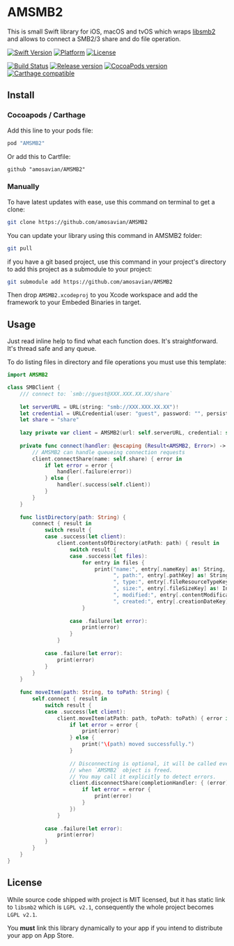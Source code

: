 # AMSMB2


This is small Swift library for iOS, macOS and tvOS which wraps [libsmb2](https://github.com/sahlberg/libsmb2) and allows to connect a SMB2/3 share and do file operation.

[![Swift Version][swift-image]][swift-url]
[![Platform][platform-image]](#)
[![License][license-image]][license-url]

[![Build Status][travis-image]][travis-url]
[![Release version][release-image]][release-url]
[![CocoaPods version][pod-release-image]][cocoapods]
[![Carthage compatible][carthage-image]](https://github.com/Carthage/Carthage)

## Install

### Cocoapods / Carthage

Add this line to your pods file:

```ruby
pod "AMSMB2"
```

Or add this to Cartfile:

```
github "amosavian/AMSMB2"
```

### Manually

To have latest updates with ease, use this command on terminal to get a clone:

```bash
git clone https://github.com/amosavian/AMSMB2
```

You can update your library using this command in AMSMB2 folder:

```bash
git pull
```

if you have a git based project, use this command in your project's directory to add this project as a submodule to your project:

```bash
git submodule add https://github.com/amosavian/AMSMB2
```

Then drop `AMSMB2.xcodeproj` to you Xcode workspace and add the framework to your Embeded Binaries in target.

## Usage

Just read inline help to find what each function does. It's straightforward. It's thread safe and any queue.

To do listing files in directory and file operations you must use this template:

```swift
import AMSMB2

class SMBClient {
    /// connect to: `smb://guest@XXX.XXX.XX.XX/share`
    
    let serverURL = URL(string: "smb://XXX.XXX.XX.XX")!
    let credential = URLCredential(user: "guest", password: "", persistence: URLCredential.Persistence.forSession)
    let share = "share"
    
    lazy private var client = AMSMB2(url: self.serverURL, credential: self.credential)!
    
    private func connect(handler: @escaping (Result<AMSMB2, Error>) -> Void) {
        // AMSMB2 can handle queueing connection requests
        client.connectShare(name: self.share) { error in
            if let error = error {
                handler(.failure(error))
            } else {
                handler(.success(self.client))
            }
        }
    }
    
    func listDirectory(path: String) {
        connect { result in
            switch result {
            case .success(let client):
                client.contentsOfDirectory(atPath: path) { result in
                    switch result {
                    case .success(let files):
                        for entry in files {
                            print("name:", entry[.nameKey] as! String,
                                  ", path:", entry[.pathKey] as! String,
                                  ", type:", entry[.fileResourceTypeKey] as! URLFileResourceType,
                                  ", size:", entry[.fileSizeKey] as! Int64,
                                  ", modified:", entry[.contentModificationDateKey] as! Date,
                                  ", created:", entry[.creationDateKey] as! Date)
                        }
                        
                    case .failure(let error):
                        print(error)
                    }
                }
                
            case .failure(let error):
                print(error)
            }
        }
    }
    
    func moveItem(path: String, to toPath: String) {
        self.connect { result in
            switch result {
            case .success(let client):
                client.moveItem(atPath: path, toPath: toPath) { error in
                    if let error = error {
                        print(error)
                    } else {
                        print("\(path) moved successfully.")
                    }
                    
                    // Disconnecting is optional, it will be called eventually
                    // when `AMSMB2` object is freed.
                    // You may call it explicitly to detect errors.
                    client.disconnectShare(completionHandler: { (error) in
                        if let error = error {
                            print(error)
                        }
                    })
                }
                
            case .failure(let error):
                print(error)
            }
        }
    }
}
```

## License

While source code shipped with project is MIT licensed, but it has static link to `libsmb2` which is `LGPL v2.1`, consequently the whole project becomes `LGPL v2.1`.

You **must** link this library dynamically to your app if you intend to distribute your app on App Store.

[cocoapods]: https://cocoapods.org/pods/AMSMB2
[swift-image]: https://img.shields.io/badge/swift-5.0-orange.svg
[swift-url]: https://swift.org/
[platform-image]: https://img.shields.io/cocoapods/p/AMSMB2.svg
[license-image]: https://img.shields.io/github/license/amosavian/AMSMB2.svg
[license-url]: LICENSE
[travis-image]: https://travis-ci.com/amosavian/AMSMB2.svg
[travis-url]: https://travis-ci.com/amosavian/AMSMB2
[release-url]: https://github.com/amosavian/AMSMB2/releases
[release-image]: https://img.shields.io/github/release/amosavian/AMSMB2.svg
[pod-release-image]: https://img.shields.io/cocoapods/v/AMSMB2.svg
[carthage-image]: https://img.shields.io/badge/Carthage-compatible-4BC51D.svg
[cocoapods-downloads]: https://img.shields.io/cocoapods/dt/AMSMB2.svg
[cocoapods-apps]: https://img.shields.io/cocoapods/at/AMSMB2.svg
